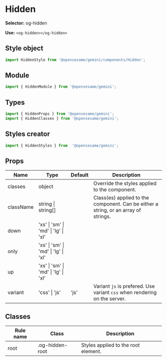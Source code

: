 # Hidden

**Selector:**
og-hidden

**Use:**
`<og-hidden></og-hidden>`

## Style object
```javascript
import HiddenStyle from '@opensesame/gemini/components/Hidden';
```

## Module
```javascript
import { HiddenModule } from '@opensesame/gemini';
```

## Types
```javascript
import { HiddenProps } from '@opensesame/gemini';
import { HiddenClasses } from '@opensesame/gemini';
```

## Styles creator
```javascript
import { HiddenStyles } from  '@opensesame/gemini';
```

## Props
Name | Type | Default | Description
---- | ---- | ------- | -----------
classes | object | | Override the styles applied to the component.
className | string &#124; string[] | | Class(es) applied to the component. Can be either a string, or an array of strings.
down | 'xs' &#124; 'sm' &#124; 'md' &#124; 'lg' &#124; 'xl' | |
only | 'xs' &#124; 'sm' &#124; 'md' &#124; 'lg' &#124; 'xl' | |
up | 'xs' &#124; 'sm' &#124; 'md' &#124; 'lg' &#124; 'xl' | |
variant | 'css' &#124; 'js' | 'js' | Variant `js` is prefered. Use variant `css` when rendering on the server.


## Classes
Rule name | Class | Description
--------- | ----- | -----------
root | .og-hidden-root | Styles applied to the root element.
